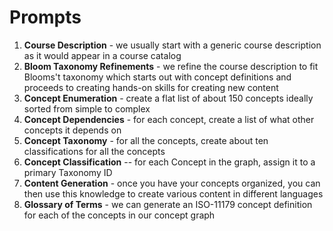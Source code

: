 # Prompts

1. **Course Description** - we usually start with a generic course description as it would appear in a course catalog
2. **Bloom Taxonomy Refinements** - we refine the course description to fit Blooms't taxonomy which starts out with concept definitions and proceeds to creating hands-on skills for creating new content
3. **Concept Enumeration** - create a flat list of about 150 concepts ideally sorted from simple to complex
4. **Concept Dependencies** - for each concept, create a list of what other concepts it depends on
5. **Concept Taxonomy** - for all the concepts, create about ten classifications for all the concepts
6. **Concept Classification** -- for each Concept in the graph, assign it to a primary Taxonomy ID
7. **Content Generation** - once you have your concepts organized, you can then use this knowledge to create various content in different languages
8. **Glossary of Terms** - we can generate an ISO-11179 concept definition for each of the concepts
in our concept graph

